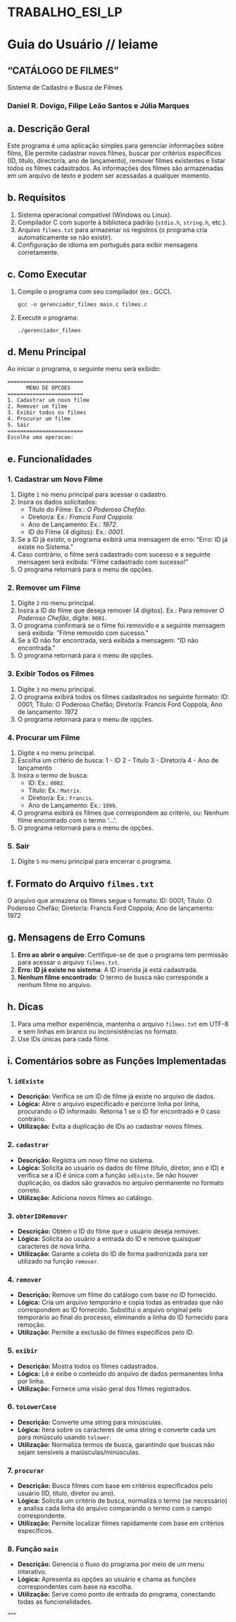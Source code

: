 # TRABALHO_ESI_LP

# Guia do Usuário // leiame

## “CATÁLOGO DE FILMES”
Sistema de Cadastro e Busca de Filmes

### Daniel R. Dovigo, Filipe Leão Santos e Júlia Marques

## a.	Descrição Geral
Este programa é uma aplicação simples para gerenciar informações sobre films, Ele permite cadastrar novos filmes, buscar por critérios específicos (ID, título, director/a, ano de lançamento), remover filmes existentes e listar todos os filmes cadastrados. As informações dos filmes são armazenadas em um arquivo de texto e podem ser acessadas a qualquer momento.
## b.	Requisitos
1. Sistema operacional compatível (Windows ou Linux).
2. Compilador C com suporte à biblioteca padrão (`stdio.h`, `string.h`, etc.).
3. Arquivo `filmes.txt` para armazenar os registros (o programa cria automaticamente se não existir).
4. Configuração de idioma em português para exibir mensagens corretamente.
## c.	Como Executar
1. Compile o programa com seu compilador (ex.: GCC).

 	 `gcc -o gerenciador_filmes main.c filmes.c`

2. Execute o programa:

    `./gerenciador_filmes`
   
## d.	Menu Principal
Ao iniciar o programa, o seguinte menu será exibido:

```
========================
      MENU DE OPCOES     
========================
1. Cadastrar um novo filme
2. Remover um filme
3. Exibir todos os filmes
4. Procurar um filme
5. Sair
========================
Escolha uma operacao:
```

## e.	Funcionalidades

### 1. Cadastrar um Novo Filme
1. Digite `1` no menu principal para acessar o cadastro.
2. Insira os dados solicitados:
   - Título do Filme: Ex.: *O Poderoso Chefão*.
   - Diretor/a: Ex.: *Francis Ford Coppola*.
   - Ano de Lançamento: Ex.: *1972*.
   - ID do Filme (4 dígitos): Ex.: *0001*.
3. Se a ID já existir, o programa exibirá uma mensagem de erro:
   “Erro: ID já existe no Sistema.”
4. Caso contrário, o filme será cadastrado com sucesso e a seguinte mensagem será exibida:
   “Filme cadastrado com sucesso!”
5. O programa retornará para o menu de opções.
   
### 2. Remover um Filme
1. Digite `2` no menu principal.
2. Insira a ID do filme que deseja remover (4 dígitos).
   Ex.: Para remover *O Poderoso Chefão*, digite: `0001`.
3. O programa confirmará se o filme foi removido e a seguinte mensagem será exibida:
   “Filme removido com sucesso.”
4. Se a ID não for encontrada, será exibida a mensagem:
   “ID não encontrada.”
5. O programa retornará para o menu de opções.
### 3. Exibir Todos os Filmes
1. Digite `3` no menu principal.
2. O programa exibirá todos os filmes cadastrados no seguinte formato:
   ID: 0001; Título: O Poderoso Chefão; Diretor/a: Francis Ford Coppola; Ano de lançamento: 1972
3. O programa retornará para o menu de opções.

### 4. Procurar um Filme
1. Digite `4` no menu principal.
2. Escolha um critério de busca:
   1 - ID
   2 - Título
   3 - Diretor/a
   4 - Ano de lançamento
3. Insira o termo de busca:
   - ID: Ex.: `0002`.
   - Título: Ex.: `Matrix`.
   - Diretor/a: Ex.: `Francis`.
   - Ano de Lançamento: Ex.: `1999`.
4. O programa exibirá os filmes que correspondem ao critério, ou:
   Nenhum filme encontrado com o termo '...'.
5. O programa retornará para o menu de opções.

### 5. Sair
1. Digite `5` no menu principal para encerrar o programa.
   
## f.	Formato do Arquivo `filmes.txt`
O arquivo que armazena os filmes segue o formato:
ID: 0001; Título: O Poderoso Chefão; Diretor/a: Francis Ford Coppola; Ano de lançamento: 1972
## g.	Mensagens de Erro Comuns
1. **Erro ao abrir o arquivo**: Certifique-se de que o programa tem permissão para acessar o arquivo `filmes.txt`.
2. **Erro: ID já existe no sistema**: A ID inserida já está cadastrada.
3. **Nenhum filme encontrado**: O termo de busca não corresponde a nenhum filme no arquivo.
## h.	Dicas
1. Para uma melhor experiência, mantenha o arquivo `filmes.txt` em UTF-8 e sem linhas em branco ou inconsistências no formato.
2. Use IDs únicas para cada filme.

## i. Comentários sobre as Funções Implementadas
### **1. `idExiste`**
- **Descrição:** Verifica se um ID de filme já existe no arquivo de dados.
- **Lógica:** Abre o arquivo especificado e percorre linha por linha, procurando o ID informado. Retorna 1 se o ID for encontrado e 0 caso contrário.
- **Utilização:** Evita a duplicação de IDs ao cadastrar novos filmes.

### **2. `cadastrar`**
- **Descrição:** Registra um novo filme no sistema.
- **Lógica:** Solicita ao usuário os dados do filme (título, diretor, ano e ID) e verifica se a ID é única com a função `idExiste`. Se não houver duplicação, os dados são gravados no arquivo permanente no formato correto.
- **Utilização:** Adiciona novos filmes ao catálogo.

### **3. `obterIDRemover`**
- **Descrição:** Obtém o ID do filme que o usuário deseja remover.
- **Lógica:** Solicita ao usuário a entrada do ID e remove quaisquer caracteres de nova linha.
- **Utilização:** Garante a coleta do ID de forma padronizada para ser utilizado na função `remover`.

### **4. `remover`**
- **Descrição:** Remove um filme do catálogo com base no ID fornecido.
- **Lógica:** Cria um arquivo temporário e copia todas as entradas que não correspondem ao ID fornecido. Substitui o arquivo original pelo temporário ao final do processo, eliminando a linha do ID fornecido para remoção.
- **Utilização:** Permite a exclusão de filmes específicos pelo ID.

### **5. `exibir`**
- **Descrição:** Mostra todos os filmes cadastrados.
- **Lógica:** Lê e exibe o conteúdo do arquivo de dados permanentes linha por linha.
- **Utilização:** Fornece uma visão geral dos filmes registrados.

### **6. `toLowerCase`**
- **Descrição:** Converte uma string para minúsculas.
- **Lógica:** Itera sobre os caracteres de uma string e converte cada um para minúsculo usando `tolower`.
- **Utilização:** Normaliza termos de busca, garantindo que buscas não sejam sensíveis a maiúsculas/minúsculas.

### **7. `procurar`**
- **Descrição:** Busca filmes com base em critérios especificados pelo usuário (ID, título, diretor ou ano).
- **Lógica:** Solicita um critério de busca, normaliza o termo (se necessário) e analisa cada linha do arquivo comparando o termo com o campo correspondente.
- **Utilização:** Permite localizar filmes rapidamente com base em critérios específicos.

### **8. Função `main`**
- **Descrição:** Gerencia o fluxo do programa por meio de um menu interativo.
- **Lógica:** Apresenta as opções ao usuário e chama as funções correspondentes com base na escolha.
- **Utilização:** Serve como ponto de entrada do programa, conectando todas as funcionalidades.

"""


